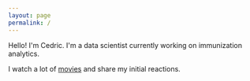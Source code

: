 ```yaml
---
layout: page
permalink: /
---
```


Hello! I'm Cedric. I'm a data scientist currently working on immunization analytics.

I watch a lot of [movies](https://letterboxd.com/cedricvicera) and share my initial reactions.
